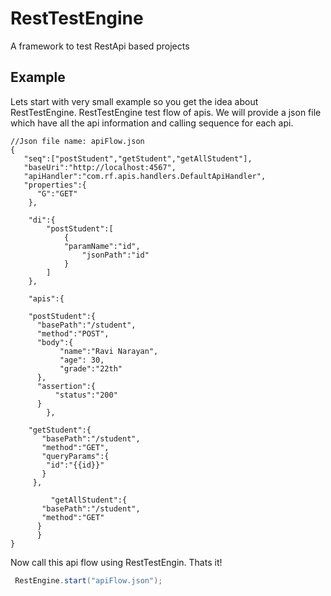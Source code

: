 # RestTestEngine
A framework to test RestApi based projects

## Example

Lets start with very small example so you get the idea about RestTestEngine.
RestTestEngine test flow of apis. We will provide a json file which have all the api information and calling sequence for each api.

```
//Json file name: apiFlow.json
{
   "seq":["postStudent","getStudent","getAllStudent"],
   "baseUri":"http://localhost:4567",
   "apiHandler":"com.rf.apis.handlers.DefaultApiHandler",
   "properties":{
      "G":"GET"
    },
    
    "di":{
    	"postStudent":[
    		{
    		"paramName":"id",
                "jsonPath":"id"
    		}
    	]
    },
    
    "apis":{

	"postStudent":{
	  "basePath":"/student",
	  "method":"POST",
	  "body":{
		   "name":"Ravi Narayan",
		   "age": 30,
		   "grade":"22th"
	  },
	  "assertion":{
		  "status":"200"
	  }
        },

	"getStudent":{
	   "basePath":"/student",
	   "method":"GET",
	   "queryParams":{
		"id":"{{id}}"
	   }
	 },

         "getAllStudent":{
	   "basePath":"/student",
	   "method":"GET"
	  }
      }
}	
```

Now call this api flow using RestTestEngin. Thats it!

```java
 RestEngine.start("apiFlow.json");
```
